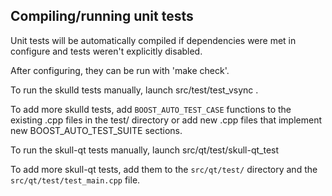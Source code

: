 Compiling/running unit tests
------------------------------------

Unit tests will be automatically compiled if dependencies were met in configure
and tests weren't explicitly disabled.

After configuring, they can be run with 'make check'.

To run the skulld tests manually, launch src/test/test_vsync .

To add more skulld tests, add `BOOST_AUTO_TEST_CASE` functions to the existing
.cpp files in the test/ directory or add new .cpp files that
implement new BOOST_AUTO_TEST_SUITE sections.

To run the skull-qt tests manually, launch src/qt/test/skull-qt_test

To add more skull-qt tests, add them to the `src/qt/test/` directory and
the `src/qt/test/test_main.cpp` file.
